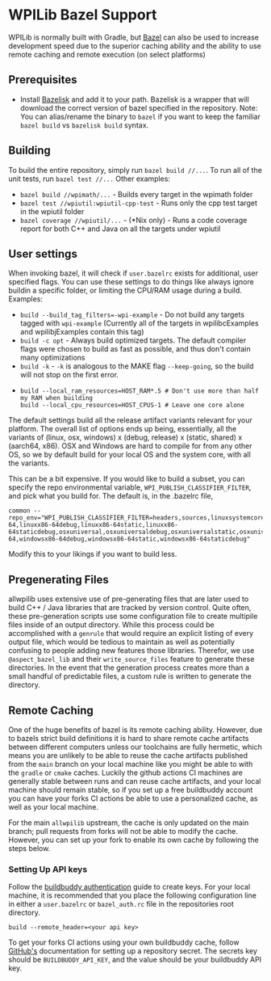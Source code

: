 # WPILib Bazel Support

WPILib is normally built with Gradle, but [Bazel](https://www.bazel.build/) can also be used to increase development speed due to the superior caching ability and the ability to use remote caching and remote execution (on select platforms)


## Prerequisites
- Install [Bazelisk](https://github.com/bazelbuild/bazelisk/releases) and add it to your path. Bazelisk is a wrapper that will download the correct version of bazel specified in the repository. Note: You can alias/rename the binary to `bazel` if you want to keep the familiar `bazel build` vs `bazelisk build` syntax.

## Building
To build the entire repository, simply run `bazel build //...`. To run all of the unit tests, run `bazel test //...`
Other examples:
- `bazel build //wpimath/...` - Builds every target in the wpimath folder
- `bazel test //wpiutil:wpiutil-cpp-test` - Runs only the cpp test target in the wpiutil folder
- `bazel coverage //wpiutil/...` - (*Nix only) - Runs a code coverage report for both C++ and Java on all the targets under wpiutil

## User settings
When invoking bazel, it will check if `user.bazelrc` exists for additional, user specified flags. You can use these settings to do things like always ignore buildin a specific folder, or limiting the CPU/RAM usage during a build.
Examples:
- `build --build_tag_filters=-wpi-example` - Do not build any targets tagged with `wpi-example` (Currently all of the targets in wpilibcExamples and wpilibjExamples contain this tag)
- `build -c opt` - Always build optimized targets. The default compiler flags were chosen to build as fast as possible, and thus don't contain many optimizations
- `build -k` - `-k` is analogous to the MAKE flag `--keep-going`, so the build will not stop on the first error.
- ```
  build --local_ram_resources=HOST_RAM*.5 # Don't use more than half my RAM when building
  build --local_cpu_resources=HOST_CPUS-1 # Leave one core alone
  ```

The default settings build all the release artifact variants relevant for your platform.  The overall list of options ends up being, essentially, all the variants of (linux, osx, windows) x (debug, release) x (static, shared) x (aarch64, x86).  OSX and Windows are hard to compile for from any other OS, so we by default build for your local OS and the system core, with all the variants.

This can be a bit expensive.  If you would like to build a subset, you can specify the repo environmental variable, `WPI_PUBLISH_CLASSIFIER_FILTER`, and pick what you build for.  The default is, in the .bazelrc file,
```
common --repo_env="WPI_PUBLISH_CLASSIFIER_FILTER=headers,sources,linuxsystemcore,linuxsystemcoredebug,linuxsystemcorestatic,linuxsystemcorestaticdebug,linuxx86-64,linuxx86-64debug,linuxx86-64static,linuxx86-64staticdebug,osxuniversal,osxuniversaldebug,osxuniversalstatic,osxuniversalstaticdebug,windowsarm64,windowsarm64debug,windowsarm64static,windowsarm64staticdebug,windowsx86-64,windowsx86-64debug,windowsx86-64static,windowsx86-64staticdebug"
```

Modify this to your likings if you want to build less.

## Pregenerating Files
allwpilib uses extensive use of pre-generating files that are later used to build C++ / Java libraries that are tracked by version control. Quite often,
these pre-generation scripts use some configuration file to create multipile files inside of an output directory. While this process could be accomplished
with a `genrule` that would require an explicit listing of every output file, which would be tedious to maintain as well as potentially confusing to people
adding new features those libraries. Therefor, we use `@aspect_bazel_lib` and their `write_source_files` feature to generate these directories. In the event that the generation process creates more than a small handful of predictable files, a custom rule is written to generate the directory.

## Remote Caching
One of the huge benefits of bazel is its remote caching ability. However, due to bazels strict build definitions it is hard to share remote cache artifacts between different computers unless our toolchains are fully hermetic, which means you are unlikely to be able to reuse the cache artifacts published from the `main` branch on your local machine like you might be able to with the `gradle` or `cmake` caches. Luckily the github actions CI machines are generally stable between runs and can reuse cache artifacts, and your local machine should remain stable, so if you set up a free buildbuddy account you can have your forks CI actions be able to use a personalized cache, as well as your local machine.

For the main `allwpilib` upstream, the cache is only updated on the main branch; pull requests from forks will not be able to modify the cache. However, you can set up your fork to enable its own cache by following the steps below.

### Setting Up API keys
Follow the [buildbuddy authentication](https://www.buildbuddy.io/docs/guide-auth) guide to create keys. For your local machine, it is recommended that you place the following configuration line in either a `user.bazelrc` or `bazel_auth.rc` file in the repositories root directory.

```
build --remote_header=<your api key>
```

To get your forks CI actions using your own buildbuddy cache, follow [GitHub's](https://docs.github.com/en/actions/how-tos/security-for-github-actions/security-guides/using-secrets-in-github-actions) documentation for setting up a repository secret. The secrets key should be `BUILDBUDDY_API_KEY`, and the value should be your buildbuddy API key.
